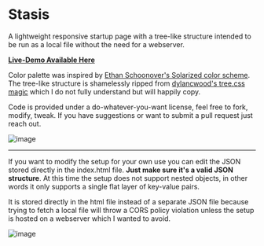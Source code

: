 # Stasis

A lightweight responsive startup page with a tree-like structure intended to be run as a local file without the need for a webserver. 

[**Live-Demo Available Here**](https://12q1.github.io/Stasis/)

Color palette was inspired by [Ethan Schoonover's Solarized color scheme](https://ethanschoonover.com/solarized/).
The tree-like structure is shamelessly ripped from [dylancwood's tree.css magic](https://gist.github.com/dylancwood/7368914) which I do not fully understand but will happily copy. 

Code is provided under a do-whatever-you-want license, feel free to fork, modify, tweak. If you have suggestions or want to submit a pull request just reach out.

![image](https://github.com/12q1/Stasis/assets/42697100/7b6cea95-ad66-4d19-8aee-b6533329f8ff)

---

If you want to modify the setup for your own use you can edit the JSON stored directly in the index.html file. **Just make sure it's a valid JSON structure**. At this time the setup does not support nested objects, in other words it only supports a single flat layer of key-value pairs. 

It is stored directly in the html file instead of a separate JSON file because trying to fetch a local file will throw a CORS policy violation unless the setup is hosted on a webserver which I wanted to avoid.

![image](https://github.com/12q1/Stasis/assets/42697100/79bec95e-8520-48a5-9200-3536c234c0f2)

